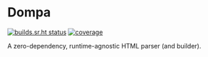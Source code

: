 # Dompa

[![builds.sr.ht status](https://builds.sr.ht/~asko/dompa/commits/main/test.yml.svg)](https://builds.sr.ht/~asko/dompa/commits/main/test.yml?)
[![coverage](https://git.sr.ht/~asko/dompa-resources/blob/master/coverage.svg)](https://builds.sr.ht/~asko/dompa/commits/main/coverage.yml?)

A zero-dependency, runtime-agnostic HTML parser (and builder).